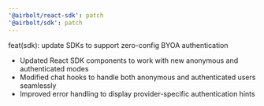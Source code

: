```yaml
---
'@airbolt/react-sdk': patch
'@airbolt/sdk': patch
---
```


feat(sdk): update SDKs to support zero-config BYOA authentication

- Updated React SDK components to work with new anonymous and authenticated modes
- Modified chat hooks to handle both anonymous and authenticated users seamlessly
- Improved error handling to display provider-specific authentication hints
